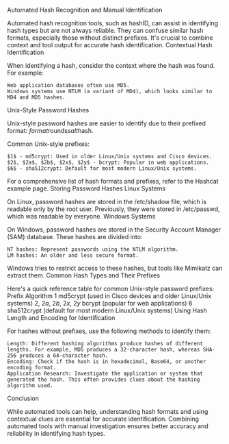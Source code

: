 Automated Hash Recognition and Manual Identification

Automated hash recognition tools, such as hashID, can assist in identifying hash types but are not always reliable. They can confuse similar hash formats, especially those without distinct prefixes. It's crucial to combine context and tool output for accurate hash identification.
Contextual Hash Identification

When identifying a hash, consider the context where the hash was found. For example:

    Web application databases often use MD5.
    Windows systems use NTLM (a variant of MD4), which looks similar to MD4 and MD5 hashes.

Unix-Style Password Hashes

Unix-style password hashes are easier to identify due to their prefixed format: $format$rounds$salt$hash.

Common Unix-style prefixes:

    $1$ - md5crypt: Used in older Linux/Unix systems and Cisco devices.
    $2$, $2a$, $2b$, $2x$, $2y$ - bcrypt: Popular in web applications.
    $6$ - sha512crypt: Default for most modern Linux/Unix systems.

For a comprehensive list of hash formats and prefixes, refer to the Hashcat example page.
Storing Password Hashes
Linux Systems

On Linux, password hashes are stored in the /etc/shadow file, which is readable only by the root user. Previously, they were stored in /etc/passwd, which was readable by everyone.
Windows Systems

On Windows, password hashes are stored in the Security Account Manager (SAM) database. These hashes are divided into:

    NT hashes: Represent passwords using the NTLM algorithm.
    LM hashes: An older and less secure format.

Windows tries to restrict access to these hashes, but tools like Mimikatz can extract them.
Common Hash Types and Their Prefixes

Here's a quick reference table for common Unix-style password prefixes:
Prefix	Algorithm
$1$	md5crypt (used in Cisco devices and older Linux/Unix systems)
$2$, $2a$, $2b$, $2x$, $2y$	bcrypt (popular for web applications)
$6$	sha512crypt (default for most modern Linux/Unix systems)
Using Hash Length and Encoding for Identification

For hashes without prefixes, use the following methods to identify them:

    Length: Different hashing algorithms produce hashes of different lengths. For example, MD5 produces a 32-character hash, whereas SHA-256 produces a 64-character hash.
    Encoding: Check if the hash is in hexadecimal, Base64, or another encoding format.
    Application Research: Investigate the application or system that generated the hash. This often provides clues about the hashing algorithm used.

Conclusion

While automated tools can help, understanding hash formats and using contextual clues are essential for accurate identification. Combining automated tools with manual investigation ensures better accuracy and reliability in identifying hash types.
